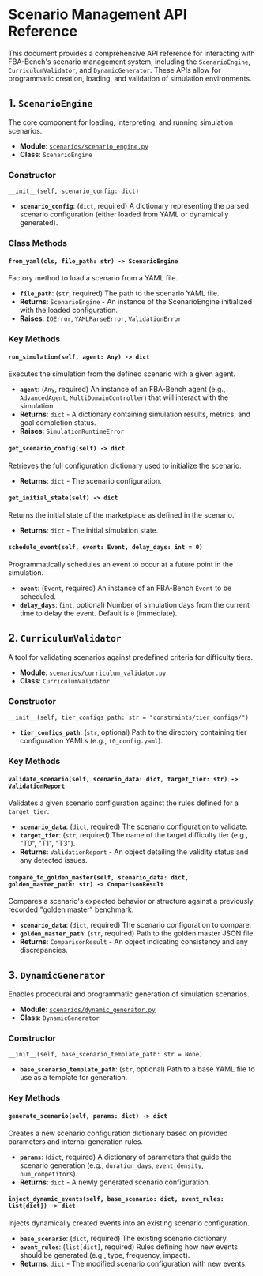 # Scenario Management API Reference

This document provides a comprehensive API reference for interacting with FBA-Bench's scenario management system, including the `ScenarioEngine`, `CurriculumValidator`, and `DynamicGenerator`. These APIs allow for programmatic creation, loading, and validation of simulation environments.

## 1. `ScenarioEngine`

The core component for loading, interpreting, and running simulation scenarios.

-   **Module**: [`scenarios/scenario_engine.py`](scenarios/scenario_engine.py)
-   **Class**: `ScenarioEngine`

### Constructor

`__init__(self, scenario_config: dict)`

-   **`scenario_config`**: (`dict`, required) A dictionary representing the parsed scenario configuration (either loaded from YAML or dynamically generated).

### Class Methods

#### `from_yaml(cls, file_path: str) -> ScenarioEngine`
Factory method to load a scenario from a YAML file.

-   **`file_path`**: (`str`, required) The path to the scenario YAML file.
-   **Returns**: `ScenarioEngine` - An instance of the ScenarioEngine initialized with the loaded configuration.
-   **Raises**: `IOError`, `YAMLParseError`, `ValidationError`

### Key Methods

#### `run_simulation(self, agent: Any) -> dict`
Executes the simulation from the defined scenario with a given agent.

-   **`agent`**: (`Any`, required) An instance of an FBA-Bench agent (e.g., `AdvancedAgent`, `MultiDomainController`) that will interact with the simulation.
-   **Returns**: `dict` - A dictionary containing simulation results, metrics, and goal completion status.
-   **Raises**: `SimulationRuntimeError`

#### `get_scenario_config(self) -> dict`
Retrieves the full configuration dictionary used to initialize the scenario.

-   **Returns**: `dict` - The scenario configuration.

#### `get_initial_state(self) -> dict`
Returns the initial state of the marketplace as defined in the scenario.

-   **Returns**: `dict` - The initial simulation state.

#### `schedule_event(self, event: Event, delay_days: int = 0)`
Programmatically schedules an event to occur at a future point in the simulation.

-   **`event`**: (`Event`, required) An instance of an FBA-Bench `Event` to be scheduled.
-   **`delay_days`**: (`int`, optional) Number of simulation days from the current time to delay the event. Default is `0` (immediate).

## 2. `CurriculumValidator`

A tool for validating scenarios against predefined criteria for difficulty tiers.

-   **Module**: [`scenarios/curriculum_validator.py`](scenarios/curriculum_validator.py)
-   **Class**: `CurriculumValidator`

### Constructor

`__init__(self, tier_configs_path: str = "constraints/tier_configs/")`

-   **`tier_configs_path`**: (`str`, optional) Path to the directory containing tier configuration YAMLs (e.g., `t0_config.yaml`).

### Key Methods

#### `validate_scenario(self, scenario_data: dict, target_tier: str) -> ValidationReport`
Validates a given scenario configuration against the rules defined for a `target_tier`.

-   **`scenario_data`**: (`dict`, required) The scenario configuration to validate.
-   **`target_tier`**: (`str`, required) The name of the target difficulty tier (e.g., "T0", "T1", "T3").
-   **Returns**: `ValidationReport` - An object detailing the validity status and any detected issues.

#### `compare_to_golden_master(self, scenario_data: dict, golden_master_path: str) -> ComparisonResult`
Compares a scenario's expected behavior or structure against a previously recorded "golden master" benchmark.

-   **`scenario_data`**: (`dict`, required) The scenario configuration to compare.
-   **`golden_master_path`**: (`str`, required) Path to the golden master JSON file.
-   **Returns**: `ComparisonResult` - An object indicating consistency and any discrepancies.

## 3. `DynamicGenerator`

Enables procedural and programmatic generation of simulation scenarios.

-   **Module**: [`scenarios/dynamic_generator.py`](scenarios/dynamic_generator.py)
-   **Class**: `DynamicGenerator`

### Constructor

`__init__(self, base_scenario_template_path: str = None)`

-   **`base_scenario_template_path`**: (`str`, optional) Path to a base YAML file to use as a template for generation.

### Key Methods

#### `generate_scenario(self, params: dict) -> dict`
Creates a new scenario configuration dictionary based on provided parameters and internal generation rules.

-   **`params`**: (`dict`, required) A dictionary of parameters that guide the scenario generation (e.g., `duration_days`, `event_density`, `num_competitors`).
-   **Returns**: `dict` - A newly generated scenario configuration.

#### `inject_dynamic_events(self, base_scenario: dict, event_rules: list[dict]) -> dict`
Injects dynamically created events into an existing scenario configuration.

-   **`base_scenario`**: (`dict`, required) The existing scenario dictionary.
-   **`event_rules`**: (`list[dict]`, required) Rules defining how new events should be generated (e.g., type, frequency, impact).
-   **Returns**: `dict` - The modified scenario configuration with new events.